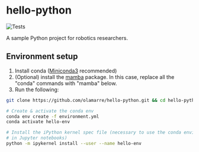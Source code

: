 # hello-python

![Tests](https://github.com/olamarre/hello-python/actions/workflows/python-conda-app.yml/badge.svg)

A sample Python project for robotics researchers.

## Environment setup

1. Install conda ([Miniconda3](https://docs.conda.io/en/latest/miniconda.html) recommended)
2. (Optional) install the [mamba](https://mamba.readthedocs.io/en/latest/installation.html#existing-conda-install) package. In this case, replace all the "conda" commands with "mamba" below.
3. Run the following:

```sh
git clone https://github.com/olamarre/hello-python.git && cd hello-python

# Create & activate the conda env
conda env create -f environment.yml
conda activate hello-env

# Install the iPython kernel spec file (necessary to use the conda environment
# in Jupyter notebooks)
python -m ipykernel install --user --name hello-env
```
